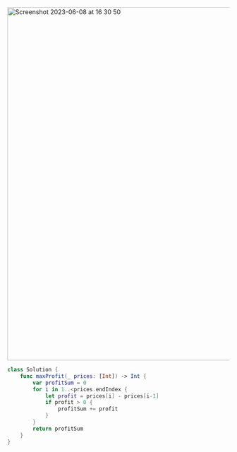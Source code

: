 <img width="800" alt="Screenshot 2023-06-08 at 16 30 50" src="https://github.com/jayyaj1224/Algorithm/assets/73763976/ea679fdf-60a1-4c63-9ae4-d0752b0908ad">

```swift
class Solution {
    func maxProfit(_ prices: [Int]) -> Int {
        var profitSum = 0
        for i in 1..<prices.endIndex {
            let profit = prices[i] - prices[i-1]
            if profit > 0 { 
                profitSum += profit
            }
        }
        return profitSum
    }
}
```
